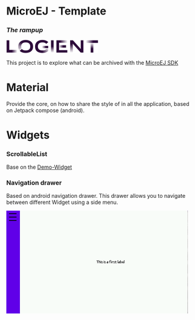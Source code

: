 # MicroEJ - Template
### _The rampup_
![image](./markdown/logo-dark.png)

This project is to explore what can be archived with the [MicroEJ SDK](https://developer.microej.com/get-started/)
# Material
Provide the core, on how to share the style of in all the application, based on Jetpack compose (android).

# Widgets
### ScrollableList
Base on the [Demo-Widget](https://github.com/MicroEJ/Demo-Widget/tree/master/com.microej.demo.widget/src/main/java/com/microej/demo/widget/scrollablelist/widget)
### Navigation drawer
Based on android navigation drawer. This drawer allows you to navigate between different Widget using a side menu.

![image](./markdown/widgets/drawer-navigation.gif)

